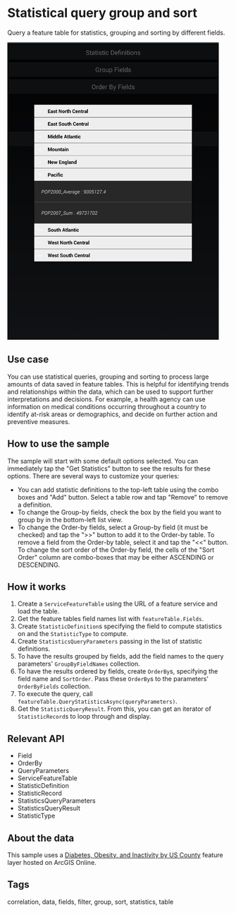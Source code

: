 # Statistical query group and sort

Query a feature table for statistics, grouping and sorting by different fields.

![Image of statistical query group and sort](StatsQueryGroupAndSort.jpg)

## Use case

You can use statistical queries, grouping and sorting to process large amounts of data saved in feature tables. This is helpful for identifying trends and relationships within the data, which can be used to support further interpretations and decisions. For example, a health agency can use information on medical conditions occurring throughout a country to identify at-risk areas or demographics, and decide on further action and preventive measures.

## How to use the sample

The sample will start with some default options selected. You can immediately tap the "Get Statistics" button to see the results for these options. There are several ways to customize your queries:

* You can add statistic definitions to the top-left table using the combo boxes and "Add" button. Select a table row and tap "Remove" to remove a definition.
* To change the Group-by fields, check the box by the field you want to group by in the bottom-left list view.
* To change the Order-by fields, select a Group-by field (it must be checked) and tap the ">>" button to add it to the Order-by table. To remove a field from the Order-by table, select it and tap the "<<" button. To change the sort order of the Order-by field, the cells of the "Sort Order" column are combo-boxes that may be either ASCENDING or DESCENDING.

## How it works

1. Create a `ServiceFeatureTable` using the URL of a feature service and load the table.
2. Get the feature tables field names list with `featureTable.Fields`.
3. Create `StatisticDefinition`s specifying the field to compute statistics on and the `StatisticType` to compute.
4. Create `StatisticsQueryParameters` passing in the list of statistic definitions.
5. To have the results grouped by fields, add the field names to the query parameters' `GroupByFieldNames` collection.
6. To have the results ordered by fields, create `OrderBy`s, specifying the field name and `SortOrder`. Pass these `OrderBy`s to the parameters' `OrderByFields` collection.
7. To execute the query, call `featureTable.QueryStatisticsAsync(queryParameters)`.
8. Get the `StatisticQueryResult`. From this, you can get an iterator of `StatisticRecord`s to loop through and display.

## Relevant API

* Field
* OrderBy
* QueryParameters
* ServiceFeatureTable
* StatisticDefinition
* StatisticRecord
* StatisticsQueryParameters
* StatisticsQueryResult
* StatisticType

## About the data

This sample uses a [Diabetes, Obesity, and Inactivity by US County](https://www.arcgis.com/home/item.html?id=392420848e634079bc7d0648586e818f) feature layer hosted on ArcGIS Online.

## Tags

correlation, data, fields, filter, group, sort, statistics, table